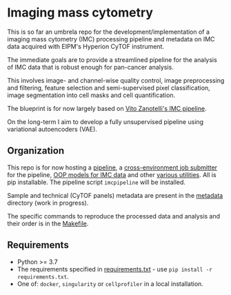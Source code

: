 # Imaging mass cytometry

This is so far an umbrela repo for the development/implementation of a imaging
mass cytometry (IMC) processing pipeline and metadata on IMC data acquired with
EIPM's Hyperion CyTOF instrument.

The immediate goals are to provide a streamlined pipeline for the analysis of IMC
data that is robust enough for pan-cancer analysis.

This involves image- and channel-wise quality control, image preprocessing and
filtering, feature selection and semi-supervised pixel classification,
image segmentation into cell masks and cell quantification.

The blueprint is for now largely based on
[Vito Zanotelli's IMC pipeline](https://github.com/BodenmillerGroup/ImcSegmentationPipeline).

On the long-term I aim to develop a fully unsupervised pipeline using
variational autoencoders (VAE).

## Organization

This repo is for now hosting a [pipeline](imcpipeline/pipeline.py), a [cross-environment job submitter](imcpipeline/runner.py) for the pipeline, [OOP models for IMC data](imcpipeline/data_models.py) and other [various utilities](imcpipeline/utils.py).
All is pip installable. The pipeline script `imcpipeline` will be installed.

Sample and technical (CyTOF panels) metadata are present in the
[metadata](metadata/) directory (work in progress).

The specific commands to reproduce the processed data and analysis and their
order is in the [Makefile](Makefile).

## Requirements

- Python >= 3.7
- The requirements specified in [requirements.txt](requirements.txt) - use `pip install -r requirements.txt`.
- One of: `docker`, `singularity` or `cellprofiler` in a local installation.

